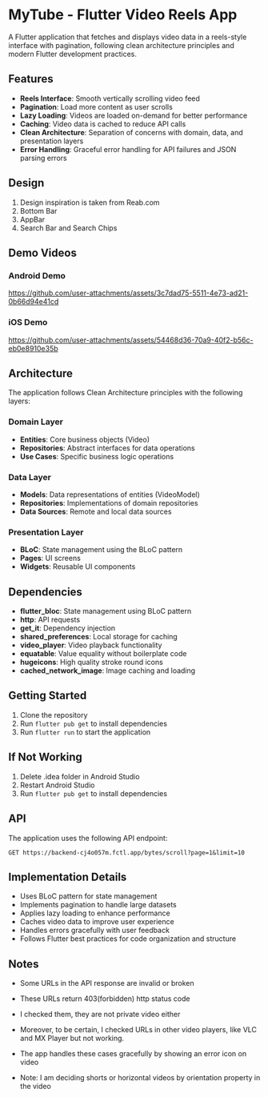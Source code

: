 # MyTube - Flutter Video Reels App

A Flutter application that fetches and displays video data in a reels-style interface with pagination, following clean architecture principles and modern Flutter development practices.

## Features

- **Reels Interface**: Smooth vertically scrolling video feed
- **Pagination**: Load more content as user scrolls
- **Lazy Loading**: Videos are loaded on-demand for better performance
- **Caching**: Video data is cached to reduce API calls
- **Clean Architecture**: Separation of concerns with domain, data, and presentation layers
- **Error Handling**: Graceful error handling for API failures and JSON parsing errors

## Design

1. Design inspiration is taken from Reab.com
2. Bottom Bar
3. AppBar
4. Search Bar and Search Chips

## Demo Videos

### Android Demo

https://github.com/user-attachments/assets/3c7dad75-5511-4e73-ad21-0b66d94e41cd



### iOS Demo

https://github.com/user-attachments/assets/54468d36-70a9-40f2-b56c-eb0e8910e35b



## Architecture

The application follows Clean Architecture principles with the following layers:

### Domain Layer
- **Entities**: Core business objects (Video)
- **Repositories**: Abstract interfaces for data operations
- **Use Cases**: Specific business logic operations

### Data Layer
- **Models**: Data representations of entities (VideoModel)
- **Repositories**: Implementations of domain repositories
- **Data Sources**: Remote and local data sources

### Presentation Layer
- **BLoC**: State management using the BLoC pattern
- **Pages**: UI screens
- **Widgets**: Reusable UI components

## Dependencies

- **flutter_bloc**: State management using BLoC pattern
- **http**: API requests
- **get_it**: Dependency injection
- **shared_preferences**: Local storage for caching
- **video_player**: Video playback functionality
- **equatable**: Value equality without boilerplate code
- **hugeicons**: High quality stroke round icons
- **cached_network_image**: Image caching and loading

## Getting Started

1. Clone the repository
2. Run `flutter pub get` to install dependencies
3. Run `flutter run` to start the application

## If Not Working

1. Delete .idea folder in Android Studio
2. Restart Android Studio
3. Run `flutter pub get` to install dependencies

## API

The application uses the following API endpoint:
```
GET https://backend-cj4o057m.fctl.app/bytes/scroll?page=1&limit=10
```

## Implementation Details

- Uses BLoC pattern for state management
- Implements pagination to handle large datasets
- Applies lazy loading to enhance performance
- Caches video data to improve user experience
- Handles errors gracefully with user feedback
- Follows Flutter best practices for code organization and structure

## Notes
- Some URLs in the API response are invalid or broken
- These URLs return 403(forbidden) http status code
- I checked them, they are not private video either
- Moreover, to be certain, I checked URLs in other video players, like VLC and MX Player but not working.
- The app handles these cases gracefully by showing an error icon on video

- Note: I am deciding shorts or horizontal videos by orientation property in the video
